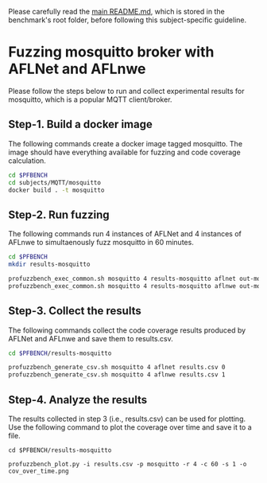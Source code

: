 Please carefully read the [main README.md](../../../README.md), which is stored in the benchmark's root folder, before following this subject-specific guideline.

# Fuzzing mosquitto broker with AFLNet and AFLnwe
Please follow the steps below to run and collect experimental results for mosquitto, which is a popular MQTT client/broker.

## Step-1. Build a docker image
The following commands create a docker image tagged mosquitto. The image should have everything available for fuzzing and code coverage calculation.

```bash
cd $PFBENCH
cd subjects/MQTT/mosquitto
docker build . -t mosquitto
```

## Step-2. Run fuzzing
The following commands run 4 instances of AFLNet and 4 instances of AFLnwe to simultaenously fuzz mosquitto in 60 minutes.

```bash
cd $PFBENCH
mkdir results-mosquitto

profuzzbench_exec_common.sh mosquitto 4 results-mosquitto aflnet out-mosquitto-aflnet "-P MQTT -D 10000 -E -K" 3600 5 &
profuzzbench_exec_common.sh mosquitto 4 results-mosquitto aflnwe out-mosquitto-aflnwe "-D 10000 -K" 3600 5
```

## Step-3. Collect the results
The following commands collect the code coverage results produced by AFLNet and AFLnwe and save them to results.csv.

```bash
cd $PFBENCH/results-mosquitto

profuzzbench_generate_csv.sh mosquitto 4 aflnet results.csv 0
profuzzbench_generate_csv.sh mosquitto 4 aflnwe results.csv 1
```

## Step-4. Analyze the results
The results collected in step 3 (i.e., results.csv) can be used for plotting. Use the following command to plot the coverage over time and save it to a file.

```
cd $PFBENCH/results-mosquitto

profuzzbench_plot.py -i results.csv -p mosquitto -r 4 -c 60 -s 1 -o cov_over_time.png
```
